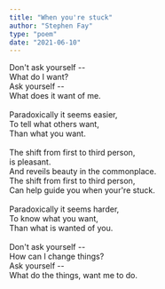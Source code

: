 ```yaml
---
title: "When you're stuck"
author: "Stephen Fay"
type: "poem"
date: "2021-06-10"
---
```


<poem>Don't ask yourself --<br/>
What do I want?<br/>
Ask yourself --<br/>
What does it want of me.<br/><br/>
Paradoxically it seems easier,<br/>
To tell what others want,<br/>
Than what you want.<br/><br/>
The shift from first to third person,<br/>
is pleasant.<br/> 
And reveils beauty in the commonplace.<br/>
The shift from first to third person,<br/>
Can help guide you when your're stuck.<br/><br/>
Paradoxically it seems harder,<br/>
To know what you want,<br/>
Than what is wanted of you.<br/><br/>
Don't ask yourself --<br/>
How can I change things?<br/>
Ask yourself --<br/>
What do the things, want me to do.
</poem>
